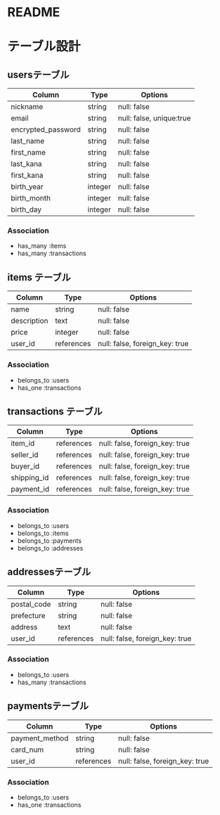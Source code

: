 # README

# テーブル設計
## usersテーブル
| Column             | Type    | Options     |
| ------------------ | ------  | ----------- |
| nickname           | string  | null: false |
| email              | string  | null: false, unique:true |
| encrypted_password | string  | null: false |
| last_name          | string  | null: false |
| first_name         | string  | null: false |
| last_kana          | string  | null: false |
| first_kana         | string  | null: false |
| birth_year         | integer | null: false |
| birth_month        | integer | null: false |
| birth_day          | integer | null: false |

### Association
- has_many :items
- has_many :transactions


## items テーブル
| Column      | Type       | Options     |
| ----------  | ---------- | ----------- |
| name        | string     | null: false |
| description | text       | null: false |
| price       | integer    | null: false |
| user_id     | references | null: false, foreign_key: true |

### Association
- belongs_to :users
- has_one :transactions

## transactions テーブル
| Column           | Type       | Options     |
| ---------------- | ---------- | ----------- |
| item_id          | references | null: false, foreign_key: true |
| seller_id        | references | null: false, foreign_key: true |
| buyer_id         | references | null: false, foreign_key: true |
| shipping_id      | references | null: false, foreign_key: true |
| payment_id       | references | null: false, foreign_key: true |

### Association
- belongs_to :users
- belongs_to :items
- belongs_to :payments
- belongs_to :addresses

## addressesテーブル
| Column      | Type       | Options     |
| ----------  | ---------- | ----------- |
| postal_code | string     | null: false |
| prefecture | string     | null: false |
| address     | text       | null: false |
| user_id     | references | null: false, foreign_key: true |

### Association
- belongs_to :users
- has_many :transactions

## paymentsテーブル
| Column         | Type       | Options     |
| -------------- | ---------- | ----------- |
| payment_method | string     | null: false |
| card_num       | string     | null: false |
| user_id        | references | null: false, foreign_key: true |

### Association
- belongs_to :users
- has_one :transactions
